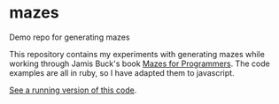# mazes
Demo repo for generating mazes

This repository contains my experiments with generating mazes while working through Jamis Buck's book <a href="http://www.mazesforprogrammers.com/">Mazes for Programmers</a>. The code examples are all in ruby, so I have adapted them to javascript.

<a href="https://mazes.thudfactor.com/">See a running version of this code</a>.
